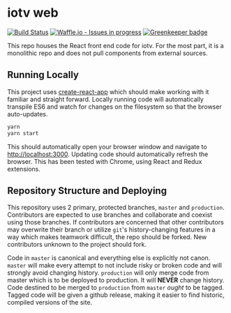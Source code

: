 # iotv web

[![Build Status](https://travis-ci.org/iotv/web.svg?branch=master)](https://travis-ci.org/iotv/web)
[![Waffle.io - Issues in progress](https://badge.waffle.io/iotv/web.svg?label=in%20progress&title=In%20Progress)](http://waffle.io/iotv/web)
[![Greenkeeper badge](https://badges.greenkeeper.io/iotv/web.svg)](https://greenkeeper.io/)

This repo houses the React front end code for iotv.
For the most part, it is a monolithic repo and does not pull components from external sources.

## Running Locally

This project uses [create-react-app]() which should make working with it familiar and straight forward.
Locally running code will automatically transpile ES6 and watch for changes on the filesystem so that the browser auto-updates.

```bash
yarn
yarn start
```

This should automatically open your browser window and navigate to [http://localhost:3000](http://localhost:3000).
Updating code should automatically refresh the browser.
This has been tested with Chrome, using React and Redux extensions.

## Repository Structure and Deploying

This repository uses 2 primary, protected branches, `master` and `production`.
Contributors are expected to use branches and collaborate and coexist using those branches.
If contributors are concerned that other contributors may overwrite their branch or utilize `git`'s history-changing features in a way which makes teamwork difficult, the repo should be forked.
New contributors unknown to the project should fork.

Code in `master` is canonical and everything else is explicitly not canon.
`master` will make every attempt to not include risky or broken code and will strongly avoid changing history.
`production` will only merge code from master which is to be deployed to production. It will **NEVER** change history.
Code destined to be merged to `production` from `master` *ought* to be tagged.
Tagged code will be given a github release, making it easier to find historic, compiled versions of the site.